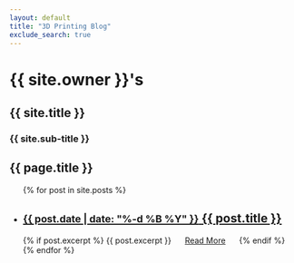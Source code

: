 ```yaml
---
layout: default
title: "3D Printing Blog"
exclude_search: true
---
```

# {{ site.owner }}'s
## {{ site.title }}
### {{ site.sub-title }}
## {{ page.title }}
<ul id="blog-post-list">
  {% for post in site.posts %}
    <li>
      <div class="blog-post-excerpt">
      <h2><a href="{{ post.url | absolute_url }}"><small>{{ post.date | date: "%-d %B %Y" }}</small> {{ post.title }}</a></h2>
      {% if post.excerpt %}
        {{ post.excerpt }}
        <a class="read-more" href="{{post.url | absolute_url }}"><span style="margin: 0 20px; padding: 0;">Read More</span></a>
      {% endif %}
      </div>
    </li>
  {% endfor %}
</ul>
